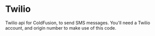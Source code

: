 # Twilio
Twilio api for ColdFusion, to send SMS messages. You'll need a Twilio account, and origin number to make use of this code.